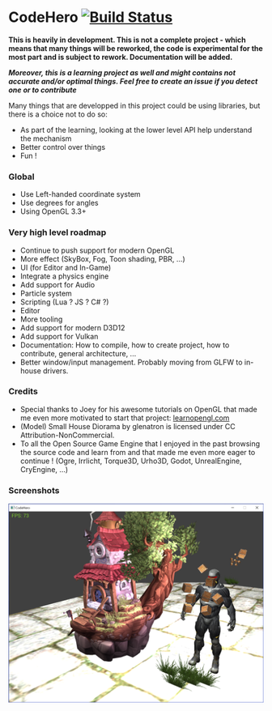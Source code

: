 # CodeHero [![Build Status](https://travis-ci.org/pierrefourgeaud/CodeHero.svg?branch=master)](https://travis-ci.org/pierrefourgeaud/CodeHero)

**This is heavily in development. This is not a complete project - which means that many things will be reworked, the code is experimental for the most part and is subject to rework. Documentation will be added.**

**_Moreover, this is a learning project as well and might contains not accurate and/or optimal things. Feel free to create an issue if you detect one or to contribute_**

Many things that are developped in this project could be using libraries, but there is a choice not
to do so:
  * As part of the learning, looking at the lower level API help understand the mechanism
  * Better control over things
  * Fun !

### Global

* Use Left-handed coordinate system
* Use degrees for angles
* Using OpenGL 3.3+

### Very high level roadmap
* Continue to push support for modern OpenGL
* More effect (SkyBox, Fog, Toon shading, PBR, ...)
* UI (for Editor and In-Game)
* Integrate a physics engine
* Add support for Audio
* Particle system
* Scripting (Lua ? JS ? C# ?)
* Editor
* More tooling
* Add support for modern D3D12
* Add support for Vulkan
* Documentation: How to compile, how to create project, how to contribute, general architecture, ...
* Better window/input management. Probably moving from GLFW to in-house drivers.

### Credits

* Special thanks to Joey for his awesome tutorials on OpenGL that made me even more motivated to start that project: [learnopengl.com](https://learnopengl.com)
* (Model) Small House Diorama by glenatron is licensed under CC Attribution-NonCommercial.
* To all the Open Source Game Engine that I enjoyed in the past browsing the source code and learn from and that made me even more eager to continue ! (Ogre, Irrlicht, Torque3D, Urho3D, Godot, UnrealEngine, CryEngine, ...)

### Screenshots

![First screenshot of progress](./screenshots/ss_codehero1.png)